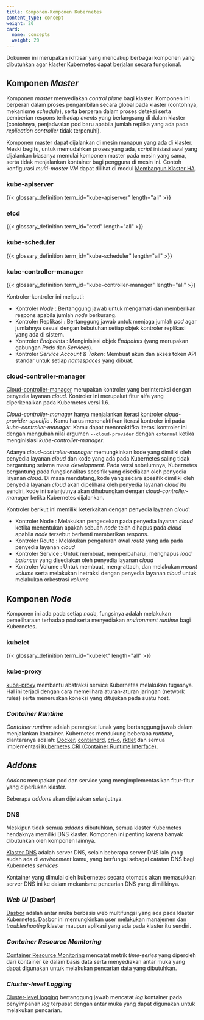 ```yaml
---
title: Komponen-Komponen Kubernetes
content_type: concept
weight: 20
card:
  name: concepts
  weight: 20
---
```


<!-- overview -->
Dokumen ini merupakan ikhtisar yang mencakup berbagai komponen
yang dibutuhkan agar klaster Kubernetes dapat berjalan secara fungsional.



<!-- body -->
## Komponen <i>Master</i>

Komponen <i>master</i> menyediakan <i>control plane</i> bagi klaster.
Komponen ini berperan dalam proses pengambilan secara global
pada klaster (contohnya, mekanisme <i>schedule</i>), serta berperan dalam proses
deteksi serta pemberian respons terhadap <i>events</i> yang berlangsung di dalam klaster
(contohnya, penjadwalan pod baru apabila jumlah replika yang ada pada
<i>replication controller</i> tidak terpenuhi).

Komponen master dapat dijalankan di mesin manapun yang ada di klaster. Meski begitu,
untuk memudahkan proses yang ada, <i>script</i> inisiasi awal yang dijalankan
biasanya memulai komponen master pada mesin yang sama, serta tidak menjalankan
kontainer bagi pengguna di mesin ini. Contoh konfigurasi <i>multi-master VM</i>
dapat dilihat di modul [Membangun Klaster HA](/docs/admin/high-availability/).


### kube-apiserver

{{< glossary_definition term_id="kube-apiserver" length="all" >}}


### etcd

{{< glossary_definition term_id="etcd" length="all" >}}


### kube-scheduler

{{< glossary_definition term_id="kube-scheduler" length="all" >}}


### kube-controller-manager

{{< glossary_definition term_id="kube-controller-manager" length="all" >}}

Kontroler-kontroler ini meliputi:

  * Kontroler <i>Node</i> : Bertanggung jawab untuk mengamati dan memberikan
    respons apabila jumlah <i>node</i> berkurang.
  * Kontroler Replikasi : Bertanggung jawab untuk menjaga jumlah <i>pod</i> agar
    jumlahnya sesuai dengan kebutuhan setiap objek kontroler replikasi yang ada di sistem.
  * Kontroler <i>Endpoints</i> : Menginisiasi objek <i>Endpoints</i>
    (yang merupakan gabungan <i>Pods</i> dan <i>Services</i>).
  * Kontroler <i>Service Account & Token</i>: Membuat akun dan
    akses token API standar untuk setiap <i>namespaces</i> yang dibuat.


### cloud-controller-manager

[Cloud-controller-manager](/docs/tasks/administer-cluster/running-cloud-controller/) merupakan kontroler yang berinteraksi dengan penyedia layanan <i>cloud</i>.
Kontroler ini merupakat fitur alfa yang diperkenalkan pada Kubernetes versi 1.6.

<i>Cloud-controller-manager</i> hanya menjalankan iterasi kontroler <i>cloud-provider-specific</i> .
Kamu harus menonaktifkan iterasi kontroler ini pada <i>kube-controller-manager</i>.
Kamu dapat menonaktifka iterasi kontroler ini dengan mengubah nilai argumen `--cloud-provider` dengan `external`
ketika menginisiasi <i>kube-controller-manager</i>.

Adanya <i>cloud-controller-manager</i> memungkinkan kode yang dimiliki oleh penyedia layanan <i>cloud</i>
dan kode yang ada pada Kubernetes saling tidak bergantung selama masa <i>development</i>.
Pada versi sebelumnya, Kubernetes bergantung pada fungsionalitas spesifik yang disediakan oleh
penyedia layanan <i>cloud</i>. Di masa mendatang, kode yang secara spesifik dimiliki oleh
penyedia layanan <i>cloud</i> akan dipelihara oleh penyedia layanan <i>cloud</i> itu sendiri,
kode ini selanjutnya akan dihubungkan dengan <i>cloud-controller-manager</i> ketika Kubernetes dijalankan.

Kontroler berikut ini memiliki keterkaitan dengan penyedia layanan <i>cloud</i>:

  * Kontroler Node : Melakukan pengecekan pada penyedia layanan <i>cloud</i> ketika menentukan apakah sebuah <i>node</i> telah dihapus pada <i>cloud</i> apabila <i>node</i> tersebut berhenti memberikan respons.
  * Kontroler Route : Melakukan pengaturan awal <i>route</i> yang ada pada penyedia layanan <i>cloud</i>
  * Kontroler Service : Untuk membuat, memperbaharui, menghapus <i>load balancer</i> yang disediakan oleh penyedia layanan <i>cloud</i>
  * Kontroler Volume : Untuk membuat, meng-attach, dan melakukan <i>mount volume</i> serta melakukan inetraksi dengan penyedia layanan <i>cloud</i> untuk melakukan orkestrasi <i>volume</i>


## Komponen <i>Node</i>

Komponen ini ada pada setiap <i>node</i>, fungsinya adalah melakukan pemeliharaan terhadap <i>pod</i> serta menyediakan <i>environment runtime</i> bagi Kubernetes.


### kubelet

{{< glossary_definition term_id="kubelet" length="all" >}}


### kube-proxy

[kube-proxy](/docs/admin/kube-proxy/) membantu abstraksi service Kubernetes melakukan tugasnya. Hal ini terjadi dengan cara memelihara aturan-aturan jaringan (network rules) serta meneruskan koneksi yang ditujukan pada suatu host.


### <i>Container Runtime</i>

<i>Container runtime</i> adalah perangkat lunak yang bertanggung jawab dalam menjalankan kontainer.
Kubernetes mendukung beberapa <i>runtime</i>, diantaranya adalah: [Docker](http://www.docker.com), [containerd](https://containerd.io), [cri-o](https://cri-o.io/), [rktlet](https://github.com/kubernetes-incubator/rktlet) dan semua implementasi [Kubernetes CRI (Container Runtime Interface)](https://github.com/kubernetes/community/blob/master/contributors/devel/sig-node/container-runtime-interface.md).


## <i>Addons</i>

<i>Addons</i> merupakan pod dan service yang mengimplementasikan fitur-fitur yang diperlukan klaster.

Beberapa <i>addons</i> akan dijelaskan selanjutnya.


### DNS

Meskipun tidak semua <i>addons</i> dibutuhkan, semua klaster Kubernetes hendaknya
memiliki DNS klaster. Komponen ini penting karena banyak dibutuhkan oleh komponen
lainnya.

[Klaster DNS](/docs/concepts/cluster-administration/addons/) adalah server DNS, selain beberapa server DNS lain yang sudah ada di
<i>environment</i> kamu, yang berfungsi sebagai catatan DNS bagi Kubernetes <i>services</i>

Kontainer yang dimulai oleh kubernetes secara otomatis akan memasukkan server DNS ini
ke dalam mekanisme pencarian DNS yang dimilikinya.


### <i>Web UI</i> (Dasbor)

[Dasbor](/docs/tasks/access-application-cluster/web-ui-dashboard/) adalah antar muka berbasis web multifungsi yang ada pada klaster Kubernetes.
Dasbor ini memungkinkan user melakukan manajemen dan <i>troubleshooting</i> klaster maupun
aplikasi yang ada pada klaster itu sendiri.


### <i>Container Resource Monitoring</i>

[Container Resource Monitoring](/docs/tasks/debug-application-cluster/resource-usage-monitoring/) mencatat metrik <i>time-series</i> yang diperoleh
dari kontainer ke dalam basis data serta menyediakan antar muka yang dapat digunakan
untuk melakukan pencarian data yang dibutuhkan.


### <i>Cluster-level Logging</i>

[Cluster-level logging](/docs/concepts/cluster-administration/logging/) bertanggung jawab mencatat <i>log</i> kontainer pada
penyimpanan <i>log</i> terpusat dengan antar muka yang dapat digunakan untuk melakukan
pencarian.




